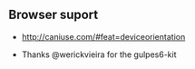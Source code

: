 ## Browser suport ##
* http://caniuse.com/#feat=deviceorientation

- Thanks @werickvieira for the gulpes6-kit